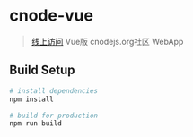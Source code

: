 # cnode-vue

> [线上访问](http://vuejs.github.io/vue-loader) Vue版 cnodejs.org社区 WebApp

## Build Setup

``` bash
# install dependencies
npm install

# build for production
npm run build
```
